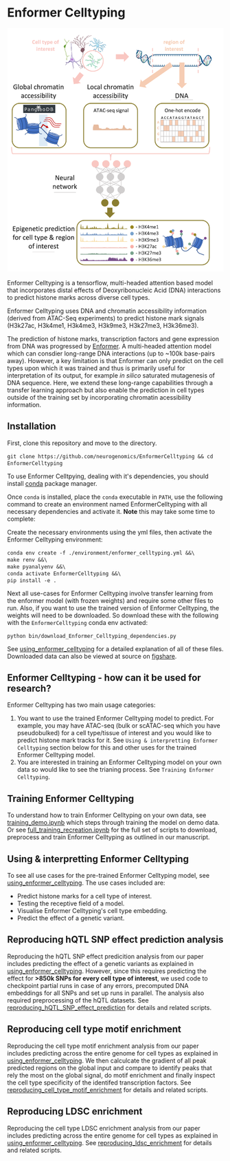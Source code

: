 # Enformer Celltyping

[<img src="./EnformerCelltyping.png" width="600" />](./EnformerCelltyping.png)

Enformer Celltyping is a tensorflow, multi-headed attention based model that
incorporates distal effects of Deoxyribonucleic Acid (DNA) interactions to 
predict histone marks across diverse cell types.

Enformer Celltyping uses DNA and chromatin accessibility information (derived 
from ATAC-Seq experiments) to predict histone mark signals (H3k27ac, H3k4me1,
H3k4me3, H3k9me3, H3k27me3, H3k36me3).

The prediction of histone marks, transcription factors and gene expression from
DNA was progressed by [Enformer](https://www.nature.com/articles/s41592-021-01252-x).
A multi-headed attention model which can consdier long-range DNA interactions
(up to ~100k base-pairs away). However, a key limitation is that Enformer can
only predict on the cell types upon which it was trained and thus is primarily 
useful for interpretation of its output, for example _in silico_ saturated
mutagenesis of DNA sequence. Here, we extend these long-range capabilities 
through a transfer learning approach but also enable the prediction 
in cell types outside of the training set by incorporating chromatin acessibility
information.


## Installation

First, clone this repository and move to the directory.

```
git clone https://github.com/neurogenomics/EnformerCelltyping && cd EnformerCelltyping
```

To use Enformer Celltpying, dealing with it's dependencies, you should install 
[conda](https://docs.conda.io/en/latest/) package manager.

Once `conda` is installed, place the `conda` executable in `PATH`, use the following 
command to create an environment named EnformerCelltyping with all necessary 
dependencies and activate it. **Note** this may take some time to complete:

Create the necessary environments using the yml files, then activate the 
Enformer Celltyping environment:

```
conda env create -f ./environment/enformer_celltyping.yml &&\
make renv &&\ 
make pyanalyenv &&\
conda activate EnformerCelltyping &&\
pip install -e .
```

Next all use-cases for Enformer Celltyping involve transfer learning from the enformer 
model (with frozen weights) and require some other files to run. Also, if you want to use
the trained version of Enformer Celltyping, the weights will need to be downloaded. So 
download these with the following with the `EnformerCelltyping` conda env activated:

```
python bin/download_Enformer_Celltyping_dependencies.py
```

See [using_enformer_celltyping](https://github.com/neurogenomics/EnformerCelltyping/blob/master/using_enformer_celltyping.ipynb)
for a detailed explanation of all of these files. Downloaded data can also be viewed at source
on [figshare](https://figshare.com/projects/Enformer_Celltyping/159143).

## Enformer Celltyping - how can it be used for research?

Enformer Celltyping has two main usage categories:
  1. You want to use the trained Enformer Celltyping model to predict. For example,
     you may have ATAC-seq (bulk or scATAC-seq which you have pseudobulked) for
     a cell type/tissue of interest and you would like to predict histone mark 
     tracks for it. See `Using & interpretting Enformer Celltyping` section below for this 
     and other uses for the trained Enformer Celltyping model.
  2. You are interested in training an Enformer Celltyping model on your own data
     so would like to see the trianing process. See `Training Enformer Celltyping`.
    
    
## Training Enformer Celltyping

To understand how to train Enformer Celltyping on your own data, see 
[training_demo.ipynb](https://github.com/neurogenomics/EnformerCelltyping/blob/master/training_demo.ipynb) 
which steps through training the model on demo data. Or see 
[full_training_recreation.ipynb](https://github.com/neurogenomics/EnformerCelltyping/blob/master/full_training_recreation.ipynb) for the full set of scripts to download, preprocess and
train Enformer Celltyping as outlined in our manuscript.


## Using & interpretting Enformer Celltyping    

To see all use cases for the pre-trained Enformer Celltyping model, see
[using_enformer_celltyping](https://github.com/neurogenomics/EnformerCelltyping/blob/master/using_enformer_celltyping.ipynb).
The use cases included are:
  * Predict histone marks for a cell type of interest.
  * Testing the receptive field of a model.
  * Visualise Enformer Celltyping's cell type embedding.
  * Predict the effect of a genetic variant.


## Reproducing hQTL SNP effect prediction analysis

Reproducing the hQTL SNP effect predicition analysis from our paper includes predicting 
the effect of a genetic variants as explained in [using_enformer_celltyping](https://github.com/neurogenomics/EnformerCelltyping/blob/master/using_enformer_celltyping.ipynb). 
However, since this requires predicting the effect for **>850k SNPs for every cell type of interest**, 
we used code to checkpoint partial runs in case of any errors, precomputed DNA embeddings for all SNPs 
and set up runs in parallel. The analysis also required preprocessing of the hQTL datasets. See [reproducing_hQTL_SNP_effect_prediction](https://github.com/neurogenomics/EnformerCelltyping/blob/master/reproducing_hQTL_SNP_effect_prediction.ipynb) 
for details and related scripts.


## Reproducing cell type motif enrichment

Reproducing the cell type motif enrichment analysis from our paper includes predicting 
across the entire genome for cell types as explained in [using_enformer_celltyping](https://github.com/neurogenomics/EnformerCelltyping/blob/master/using_enformer_celltyping.ipynb). 
We then calculcate the gradient of all peak predicted regions on the global input and compare to identify 
peaks that rely the most on the global signal, do motif enrichment and finally inspect the 
cell type specificity of the identifed transcription factors.
See [reproducing_cell_type_motif_enrichment](https://github.com/neurogenomics/EnformerCelltyping/blob/master/reproducing_cell_type_motif_enrichment.ipynb) 
for details and related scripts.


## Reproducing LDSC enrichment

Reproducing the cell type LDSC enrichment analysis from our paper includes predicting 
across the entire genome for cell types as explained in [using_enformer_celltyping](https://github.com/neurogenomics/EnformerCelltyping/blob/master/using_enformer_celltyping.ipynb). 
See [reproducing_ldsc_enrichment](https://github.com/neurogenomics/EnformerCelltyping/blob/master/reproducing_ldsc_enrichment.ipynb) 
for details and related scripts.


